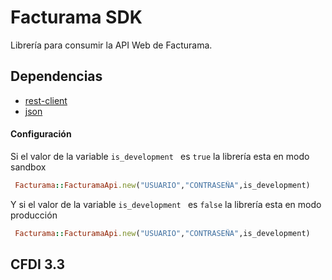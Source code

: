 # Facturama SDK
Librería para consumir la API Web de Facturama.
## Dependencias
* [rest-client](https://rubygems.org/gems/rest-client)
* [json](https://rubygems.org/search?utf8=%E2%9C%93&query=json)

#### Configuración  #####
Si el valor de la variable  ```is_development ``` es ```true``` la librería esta en modo sandbox
 ```.rb
  Facturama::FacturamaApi.new("USUARIO","CONTRASEÑA",is_development)
```
Y si el valor de la variable  ```is_development ``` es ```false``` la librería esta en modo producción
 ```.rb
  Facturama::FacturamaApi.new("USUARIO","CONTRASEÑA",is_development)
```
## CFDI 3.3



